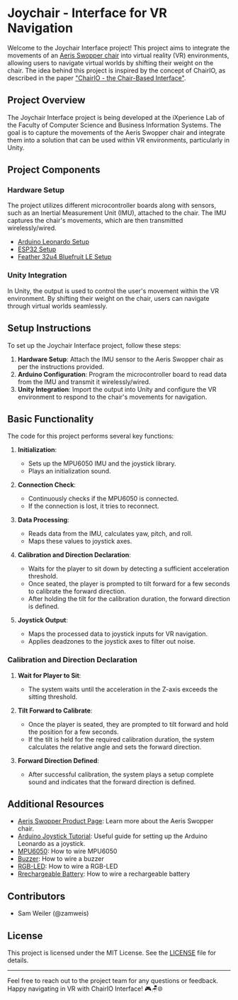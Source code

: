 # Joychair - Interface for VR Navigation

Welcome to the Joychair Interface project! This project aims to integrate the movements of an [Aeris Swopper chair](https://en.aeris.de/products/aeris-swopper-wollmischung-capture-gruen) into virtual reality (VR) environments, allowing users to navigate virtual worlds by shifting their weight on the chair. The idea behind this project is inspired by the concept of ChairIO, as described in the paper ["ChairIO - the Chair-Based Interface"](https://www.researchgate.net/publication/233819716_ChairIO--the_Chair-Based_Interface).

## Project Overview

The Joychair Interface project is being developed at the iXperience Lab of the Faculty of Computer Science and Business Information Systems. The goal is to capture the movements of the Aeris Swopper chair and integrate them into a solution that can be used within VR environments, particularly in Unity.

## Project Components

### Hardware Setup

The project utilizes different microcontroller boards along with sensors, such as an Inertial Measurement Unit (IMU), attached to the chair. The IMU captures the chair's movements, which are then transmitted wirelessly/wired.

- [Arduino Leonardo Setup](./arduino_leonardo)
- [ESP32 Setup](./esp32)
- [Feather 32u4 Bluefruit LE Setup](./feather32u4_bluetfruit_le)

### Unity Integration

In Unity, the output is used to control the user's movement within the VR environment. By shifting their weight on the chair, users can navigate through virtual worlds seamlessly.

## Setup Instructions

To set up the Joychair Interface project, follow these steps:

1. **Hardware Setup**: Attach the IMU sensor to the Aeris Swopper chair as per the instructions provided.
2. **Arduino Configuration**: Program the microcontroller board to read data from the IMU and transmit it wirelessly/wired.
3. **Unity Integration**: Import the output into Unity and configure the VR environment to respond to the chair's movements for navigation.

## Basic Functionality

The code for this project performs several key functions:

1. **Initialization**: 
   - Sets up the MPU6050 IMU and the joystick library.
   - Plays an initialization sound.

2. **Connection Check**:
   - Continuously checks if the MPU6050 is connected.
   - If the connection is lost, it tries to reconnect.

3. **Data Processing**:
   - Reads data from the IMU, calculates yaw, pitch, and roll.
   - Maps these values to joystick axes.

4. **Calibration and Direction Declaration**:
   - Waits for the player to sit down by detecting a sufficient acceleration threshold.
   - Once seated, the player is prompted to tilt forward for a few seconds to calibrate the forward direction.
   - After holding the tilt for the calibration duration, the forward direction is defined.

5. **Joystick Output**:
   - Maps the processed data to joystick inputs for VR navigation.
   - Applies deadzones to the joystick axes to filter out noise.

### Calibration and Direction Declaration

1. **Wait for Player to Sit**:
   - The system waits until the acceleration in the Z-axis exceeds the sitting threshold.

2. **Tilt Forward to Calibrate**:
   - Once the player is seated, they are prompted to tilt forward and hold the position for a few seconds.
   - If the tilt is held for the required calibration duration, the system calculates the relative angle and sets the forward direction.

3. **Forward Direction Defined**:
   - After successful calibration, the system plays a setup complete sound and indicates that the forward direction is defined.

## Additional Resources

- [Aeris Swopper Product Page](https://en.aeris.de/products/aeris-swopper-wollmischung-capture-gruen): Learn more about the Aeris Swopper chair.
- [Arduino Joystick Tutorial](https://www.instructables.com/Create-a-Joystick-Using-the-Arduino-Joystick-Libra/): Useful guide for setting up the Arduino Leonardo as a joystick.
- [MPU6050](https://images.app.goo.gl/LdwjNLMtsEHgnhpH7): How to wire MPU6050
- [Buzzer](https://images.app.goo.gl/mgFJdeP5EhSxzM8t5): How to wire a buzzer
- [RGB-LED](https://images.app.goo.gl/b1UZzW2y5GSzTEi26): How to wire a RGB-LED
- [Rrechargeable Battery](https://learn.adafruit.com/3d-printed-case-for-adafruit-feather/assembly): How to wire a rechargeable battery  

## Contributors

- Sam Weiler (@zamweis)

## License

This project is licensed under the MIT License. See the [LICENSE](LICENSE) file for details.

---

Feel free to reach out to the project team for any questions or feedback. Happy navigating in VR with ChairIO Interface! 🎮🪑🌐
